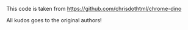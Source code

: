 This code is taken from https://github.com/chrisdothtml/chrome-dino

All kudos goes to the original authors!
